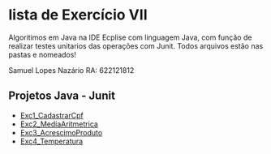 # lista de Exercício VII

Algoritimos em Java na IDE Ecplise com linguagem Java, com função de realizar testes unitarios das operações com Junit. Todos arquivos estão nas pastas e nomeados!

Samuel Lopes Nazário RA: 622121812


## Projetos Java - Junit

* [Exc1_CadastrarCpf](Exc1_CadastrarCpf)
* [Exc2_MediaAritmetrica](Exc2_MediaAritmetrica)
* [Exc3_AcrescimoProduto](Exc3_AcrescimoProduto)
* [Exc4_Temperatura](Exc4_Temperatura)
